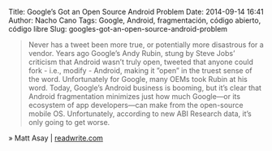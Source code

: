 Title: Google’s Got an Open Source Android Problem
Date: 2014-09-14 16:41
Author: Nacho Cano
Tags: Google, Android, fragmentación, código abierto, código libre
Slug: googles-got-an-open-source-android-problem

> Never has a tweet been more true, or potentially more disastrous for a
> vendor. Years ago Google’s Andy Rubin, stung by Steve Jobs’ criticism that
> Android wasn’t truly open, tweeted that anyone could fork - i.e., modify -
> Android, making it ”open” in the truest sense of the word.  Unfortunately for
> Google, many OEMs took Rubin at his word. Today, Google’s Android business is
> booming, but it’s clear that Android fragmentation minimizes just how much
> Google—or its ecosystem of app developers—can make from the open-source
> mobile OS. Unfortunately, according to new ABI Research data, it’s only going
> to get worse.

» Matt Asay | [readwrite.com][]

  [readwrite.com]: http://readwrite.com/2014/08/14/google-android-open-soure
    "Google's Got an Open Source Android Problem"
